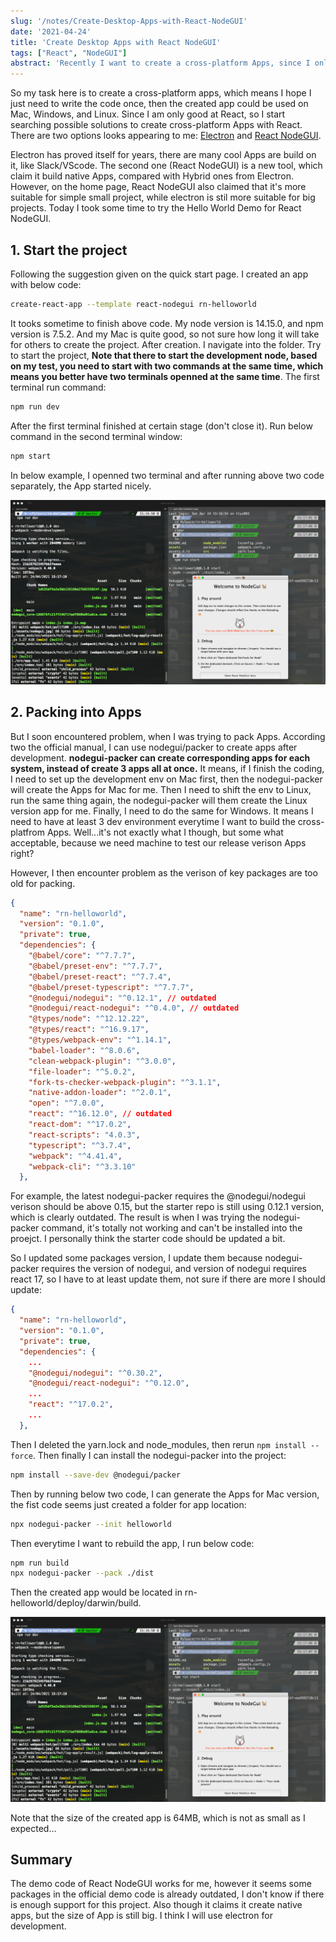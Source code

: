 ```yaml
---
slug: '/notes/Create-Desktop-Apps-with-React-NodeGUI'
date: '2021-04-24'
title: 'Create Desktop Apps with React NodeGUI'
tags: ["React", "NodeGUI"]
abstract: 'Recently I want to create a cross-platform Apps, since I only know React, so I am trying to find some possible solutions. Like Electron and React NodeGUI. Today is my first try for React NodeGUI, there are indeed some tricky part behind the start code.'
---
```


So my task here is to create a cross-platform apps, which means I hope I just need to write the code once, then the created app could be used on Mac, Windows, and Linux. Since I am only good at React, so I start searching possible solutions to create cross-platform Apps with React. There are two options looks appearing to me: [Electron](https://www.electronjs.org/) and [React NodeGUI](https://react.nodegui.org/).

Electron has proved itself for years, there are many cool Apps are build on it, like Slack/VScode. The second one (React NodeGUI) is a new tool, which claim it build native Apps, compared with Hybrid ones from Electron. However, on the home page, React NodeGUI also claimed that it's more suitable for simple small project, while electron is stil more suitable for big projects. Today I took some time to try the Hello World Demo for React NodeGUI.

## 1. Start the project

Following the suggestion given on the quick start page. I created an app with below code:

```bash
create-react-app --template react-nodegui rn-helloworld
```

It tooks sometime to finish above code. My node version is 14.15.0, and npm version is 7.5.2. And my Mac is quite good, so not sure how long it will take for others to create the project. After creation. I navigate into the folder. Try to start the project, **Note that there to start the development node, based on my test, you need to start with two commands at the same time, which means you better have two terminals openned at the same time**. The first terminal run command:

```bash
npm run dev
```
After the first terminal finished at certain stage (don't close it). Run below command in the second terminal window:

```bash
npm start
```

In below example, I openned two terminal and after running above two code separately, the App started nicely.

![React NodeGUI Demo](figure1.png)

## 2. Packing into Apps

But I soon encountered problem, when I was trying to pack Apps. According two the official manual, I can use nodegui/packer to create apps after development. **nodegui-packer can create corresponding apps for each system, instead of create 3 apps all at once.** It means, if I finish the coding, I need to set up the development env on Mac first, then the nodegui-packer will create the Apps for Mac for me. Then I need to shift the env to Linux, run the same thing again, the nodegui-packer will them create the Linux version app for me. Finally, I need to do the same for Windows. It means I need to have at least 3 dev environment everytime I want to build the cross-platfrom Apps. Well...it's not exactly what I though, but some what acceptable, because we need machine to test our release verison Apps right?

However, I then encounter problem as the verison of key packages are too old for packing.

```json
{
  "name": "rn-helloworld",
  "version": "0.1.0",
  "private": true,
  "dependencies": {
    "@babel/core": "^7.7.7",
    "@babel/preset-env": "^7.7.7",
    "@babel/preset-react": "^7.7.4",
    "@babel/preset-typescript": "^7.7.7",
    "@nodegui/nodegui": "^0.12.1", // outdated
    "@nodegui/react-nodegui": "^0.4.0", // outdated
    "@types/node": "^12.12.22",
    "@types/react": "^16.9.17",
    "@types/webpack-env": "^1.14.1",
    "babel-loader": "^8.0.6",
    "clean-webpack-plugin": "^3.0.0",
    "file-loader": "^5.0.2",
    "fork-ts-checker-webpack-plugin": "^3.1.1",
    "native-addon-loader": "^2.0.1",
    "open": "^7.0.0",
    "react": "^16.12.0", // outdated
    "react-dom": "^17.0.2",
    "react-scripts": "4.0.3",
    "typescript": "^3.7.4",
    "webpack": "^4.41.4",
    "webpack-cli": "^3.3.10"
  },
```
For example, the latest nodegui-packer requires the @nodegui/nodegui verison should be above 0.15, but the starter repo is still using 0.12.1 version, which is clearly outdated. The result is when I was trying the nodegui-packer command, it's totally not working and can't be installed into the proejct. I personally think the starter code should be updated a bit.

So I updated some packages version, I update them because nodegui-packer requires the version of nodegui, and version of nodegui requires react 17, so I have to at least update them, not sure if there are more I should update: 

```json
{
  "name": "rn-helloworld",
  "version": "0.1.0",
  "private": true,
  "dependencies": {
    ...
    "@nodegui/nodegui": "^0.30.2",
    "@nodegui/react-nodegui": "^0.12.0",
    ...
    "react": "^17.0.2",
    ...
  },
```

Then I deleted the yarn.lock and node_modules, then rerun `npm install --force`. Then finally I can install the nodegui-packer into the project:

```bash
npm install --save-dev @nodegui/packer
```

Then by running below two code, I can generate the Apps for Mac version, the fist code seems just created a folder for app location:

```bash
npx nodegui-packer --init helloworld
```

Then everytime I want to rebuild the app, I run below code:

```bash
npm run build
npx nodegui-packer --pack ./dist
```

Then the created app would be located in rn-helloworld/deploy/darwin/build.

![React NodeGUI Mac App](figure2.png)

Note that the size of the created app is 64MB, which is not as small as I expected...

## Summary

The demo code of React NodeGUI works for me, however it seems some packages in the official demo code is already outdated, I don't know if there is enough support for this project. Also though it claims it create native apps, but the size of App is still big. I think I will use electron for development.